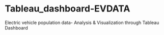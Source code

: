 # Tableau_dashboard-EVDATA
Electric vehicle population data- Analysis &amp; Visualization through Tableau Dashboard
